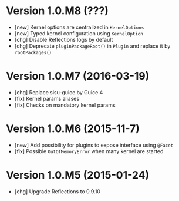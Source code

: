 # Version 1.0.M8 (???)

* [new] Kernel options are centralized in `KernelOptions`
* [new] Typed kernel configuration using `KernelOption`
* [chg] Disable Reflections logs by default
* [chg] Deprecate `pluginPackageRoot()` in `Plugin` and replace it by `rootPackages()`

# Version 1.0.M7 (2016-03-19)

* [chg] Replace sisu-guice by Guice 4
* [fix] Kernel params aliases
* [fix] Checks on mandatory kernel params

# Version 1.0.M6 (2015-11-7)

* [new] Add possibility for plugins to expose interface using `@Facet`
* [fix] Possible `OutOfMemoryError` when many kernel are started

# Version 1.0.M5 (2015-01-24)

* [chg] Upgrade Reflections to 0.9.10